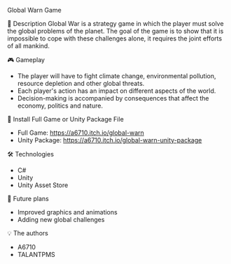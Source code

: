 Global Warn Game

📌 Description
Global War is a strategy game in which the player must solve the global problems of the planet. The goal of the game is to show that it is impossible to cope with these challenges alone, it requires the joint efforts of all mankind.

🎮 Gameplay
- The player will have to fight climate change, environmental pollution, resource depletion and other global threats.
- Each player's action has an impact on different aspects of the world.
- Decision-making is accompanied by consequences that affect the economy, politics and nature.

🚀 Install Full Game or Unity Package File
- Full Game: https://a6710.itch.io/global-warn
- Unity Package: https://a6710.itch.io/global-warn-unity-package

🛠 Technologies
- C#
- Unity
- Unity Asset Store

📌 Future plans
- Improved graphics and animations
- Adding new global challenges

💡 The authors
- A6710
- TALANTPMS
